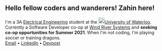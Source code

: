 ## Hello fellow coders and wanderers! Zahin here!
I'm a 3A [Electrical Engineering](https://i.kym-cdn.com/photos/images/original/001/890/988/b2f.jpg) student at the <img src="https://upload.wikimedia.org/wikipedia/en/6/6e/University_of_Waterloo_seal.svg" alt="waterloologo" width="20"/>[University of Waterloo](https://i.redd.it/tdl8a93guj201.jpg). Currently a Software Developer co-op at [Wind River Systems](https://www.windriver.com) and **seeking co-op opportunities for Summer 2021**. When I'm not coding, I'm playing soccer or training dragons.  
[Email](mailto:zm2zaman@uwaterloo.ca) • [LinkedIn](https://www.linkedin.com/in/zahin-zaman/) • [Devpost](https://devpost.com/alvii147)
